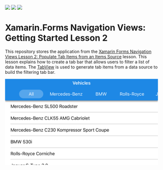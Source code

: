 <!-- default badges list -->
![](https://img.shields.io/endpoint?url=https://codecentral.devexpress.com/api/v1/VersionRange/191350804/22.1.2%2B)
[![](https://img.shields.io/badge/Open_in_DevExpress_Support_Center-FF7200?style=flat-square&logo=DevExpress&logoColor=white)](https://supportcenter.devexpress.com/ticket/details/T828678)
[![](https://img.shields.io/badge/📖_How_to_use_DevExpress_Examples-e9f6fc?style=flat-square)](https://docs.devexpress.com/GeneralInformation/403183)
<!-- default badges end -->
# Xamarin.Forms Navigation Views: Getting Started Lesson 2

This repository stores the application from the [Xamarin Forms Navigation Views Lesson 2: Populate Tab Items from an Items Source](https://docs.devexpress.com/MobileControls/400555/xamarin-forms/navigation-controls/getting-started/how-to-bind-to-itemssource) lesson. This lesson explains how to create a tab bar that allows users to filter a list of data items. The [TabView](https://docs.devexpress.com/MobileControls/DevExpress.XamarinForms.Navigation.TabView) is used to generate tab items from a data source to build the filtering tab bar.

![Resulting image](images/title.png)
